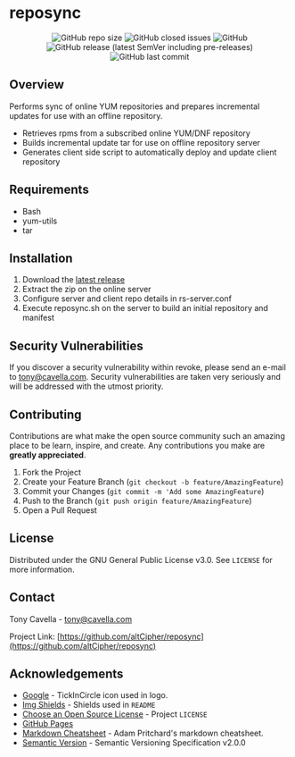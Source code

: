<!-- PROJECT LOGO -->
# reposync

<!-- PROJECT SHIELDS -->
<p align="center">
  <img alt="GitHub repo size" src="https://img.shields.io/github/repo-size/altCipher/reposync?style=flat-square">
  <img alt="GitHub closed issues" src="https://img.shields.io/github/issues-closed/altCipher/reposync?style=flat-square">
  <img alt="GitHub" src="https://img.shields.io/github/license/altCipher/reposync?style=flat-square">
  <img alt="GitHub release (latest SemVer including pre-releases)" src="https://img.shields.io/github/v/release/altCipher/reposync?include_prereleases&style=flat-square">
  <img alt="GitHub last commit" src="https://img.shields.io/github/last-commit/altCipher/reposync">
</p>

## Overview

Performs sync of online YUM repositories and prepares incremental updates for use with an offline repository.

- Retrieves rpms from a subscribed online YUM/DNF repository
- Builds incremental update tar for use on offline repository server
- Generates client side script to automatically deploy and update client repository

## Requirements
- Bash
- yum-utils
- tar

## Installation

1. Download the [latest release](https://github.com/altCipher/reposync/releases)
2. Extract the zip on the online server
3. Configure server and client repo details in rs-server.conf
4. Execute reposync.sh on the server to build an initial repository and manifest

## Security Vulnerabilities

If you discover a security vulnerability within revoke, please send an e-mail to [tony@cavella.com](mailto:tony@cavella.com?Revoke%20Security%20Vulnerability). Security vulnerabilities are taken very seriously and will be addressed with the utmost priority.

## Contributing

Contributions are what make the open source community such an amazing place to be learn, inspire, and create. Any contributions you make are **greatly appreciated**.

1. Fork the Project
2. Create your Feature Branch (`git checkout -b feature/AmazingFeature`)
3. Commit your Changes (`git commit -m 'Add some AmazingFeature`)
4. Push to the Branch (`git push origin feature/AmazingFeature`)
5. Open a Pull Request

## License

Distributed under the GNU General Public License v3.0. See `LICENSE` for more information.

## Contact
<!--lint disable no-auto-link-without-protocol-->
Tony Cavella - <tony@cavella.com>

Project Link: [https://github.com/altCipher/reposync](https://github.com/altCipher/reposync)

<!-- ACKNOWLEDGEMENTS -->
## Acknowledgements
* [Google](https://www.flaticon.com/authors/google) - TickInCircle icon used in logo.
* [Img Shields](https://shields.io) - Shields used in `README`
* [Choose an Open Source License](https://choosealicense.com) - Project `LICENSE`
* [GitHub Pages](https://pages.github.com)
* [Markdown Cheatsheet](https://github.com/adam-p/markdown-here/wiki/Markdown-Cheatsheet) - Adam Pritchard's markdown cheatsheet.
* [Semantic Version](https://semver.org) - Semantic Versioning Specification v2.0.0
